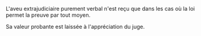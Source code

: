 L'aveu extrajudiciaire purement verbal n'est reçu que dans les cas où la loi permet la preuve par tout moyen.


Sa valeur probante est laissée à l'appréciation du juge.

